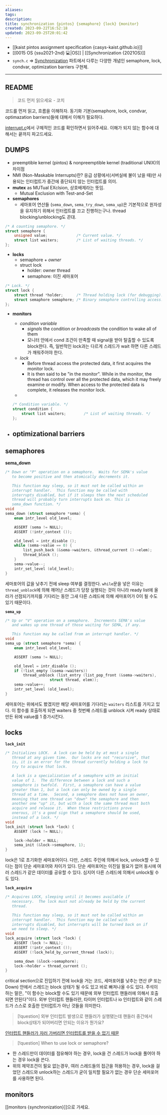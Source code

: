 ```yaml
---
aliases: 
tags: 
description:
title: synchronization {pintos} {semaphore} {lock} {monitor}
created: 2023-09-22T16:52:18
updated: 2023-09-25T20:01:42
---
```

- [[kaist pintos assignment specification {casys-kaist.github.io}]]
- [[0015 OS {ssu2021-2nd} 💻|OS]] | [[Synchronization {2021OS}]]
- `synch.c` => [Synchronization](https://casys-kaist.github.io/pintos-kaist/appendix/synchronization.html) 파트에서 다루는 다양한 개념인 semaphore, lock, condvar, optimization barriers 구현체. 
___

## README

> 코드 먼저 읽으세요 - 코치

코드를 먼저 읽고, 흐름을 이해하자. 동기화 기본(semaphore, lock, condvar, optimazation barriers)들에 대해서 이해가 필요하다.

[interrupt.c](https://github.com/ChoiWheatley/swjungle-week07-09/blob/master/threads/interrupt.c)에서 구체적인 코드를 확인하면서 읽어주세요. 이해가 되지 않는 함수에 대해서는 끝까지 파고드세요.

## DUMPS

- preemptible kernel (pintos) & nonpreemptible kernel (traditional UNIX)의 차이점
- NMI (Non-Maskable Interrupts)란? 응급 상황에서(서버실에 불이 났을 때)만 사용되는 인터럽트가 중간에 중단되지 않는 인터럽트를 의미.
- **mutex** as MUTual EXclsion, 상호배제라는 뜻임.
	- Mutual Exclusion with Test-and-Set
- **semaphores**
	- 세마포어 연산들 (`sema_down`, `sema_try_down`, `sema_up`)은 기본적으로 원자성을 유지하기 위해서 인터럽트를 끄고 진행하는구나. thread blocking/unblocking도 끈대.

```c
/* A counting semaphore. */
struct semaphore {
	unsigned value;             /* Current value. */
	struct list waiters;        /* List of waiting threads. */
};
```

- **locks**
	- semaphore + *owner*
	- struct lock
		- holder: owner thread
		- semaphore: 이진 세마포어

```c
/* Lock. */
struct lock {
	struct thread *holder;      /* Thread holding lock (for debugging). */
	struct semaphore semaphore; /* Binary semaphore controlling access. */
};
```

- **monitors**
	- *condition variable*
		- *signals* the condition or *broadcasts* the condition to wake all of them
		- 모니터 안에서 cond 조건이 만족할 때 signal을 받아 탈출할 수 있도록 block한다. 즉, 일반적인 lock과는 다르게 스레드가 wait 하면 다른 스레드가 깨워주어야 한다.
	- *lock*
		- Before thread access the protected data, it first acquires the monitor lock.
		- It is then said to be "in the monitor". While in the monitor, the thread has control over all the protected data, which it may freely examine or modify. When access to the protected data is complete, it releases the monitor lock.
	- 

	```c
	/* Condition variable. */
	struct condition {
		struct list waiters;        /* List of waiting threads. */
	};
	```

- **optimizational barriers**
	- 

## semaphores

**sema_down**

```c
/* Down or "P" operation on a semaphore.  Waits for SEMA's value
   to become positive and then atomically decrements it.

   This function may sleep, so it must not be called within an
   interrupt handler.  This function may be called with
   interrupts disabled, but if it sleeps then the next scheduled
   thread will probably turn interrupts back on. This is
   sema_down function. */
void
sema_down (struct semaphore *sema) {
	enum intr_level old_level;

	ASSERT (sema != NULL);
	ASSERT (!intr_context ());

	old_level = intr_disable ();
	while (sema->value == 0) {
		list_push_back (&sema->waiters, &thread_current ()->elem);
		thread_block ();
	}
	sema->value--;
	intr_set_level (old_level);
}
```

세마포어의 값을 낮추기 전에 sleep 여부를 결정한다. `while`문을 넣은 이유는 `thread_unblock`에 의해 깨어난 스레드가 당장 실행되는 것이 아니라 ready list에 올라가 선점되기까지를 기다리는 동안 그새 다른 스레드에 의해 세마포어가 0이 될 수도 있기 때문이다.

**`sema_up`**

```c
/* Up or "V" operation on a semaphore.  Increments SEMA's value
   and wakes up one thread of those waiting for SEMA, if any.

   This function may be called from an interrupt handler. */
void
sema_up (struct semaphore *sema) {
	enum intr_level old_level;

	ASSERT (sema != NULL);

	old_level = intr_disable ();
	if (!list_empty (&sema->waiters))
		thread_unblock (list_entry (list_pop_front (&sema->waiters),
					struct thread, elem));
	sema->value++;
	intr_set_level (old_level);
}
```

세마포어는 위에서도 봤겠지만 해당 세마포어를 기다리는 `waiters` 리스트를 가지고 있다. 이 함수를 호출하게 되면 waiters 중 첫번째 스레드를 unblock 시켜 ready 상태로 만든 뒤에 value를 1 증가시킨다.

## locks

**`lock_init`**

```c
/* Initializes LOCK.  A lock can be held by at most a single
   thread at any given time.  Our locks are not "recursive", that
   is, it is an error for the thread currently holding a lock to
   try to acquire that lock.

   A lock is a specialization of a semaphore with an initial
   value of 1.  The difference between a lock and such a
   semaphore is twofold.  First, a semaphore can have a value
   greater than 1, but a lock can only be owned by a single
   thread at a time.  Second, a semaphore does not have an owner,
   meaning that one thread can "down" the semaphore and then
   another one "up" it, but with a lock the same thread must both
   acquire and release it.  When these restrictions prove
   onerous, it's a good sign that a semaphore should be used,
   instead of a lock. */
void
lock_init (struct lock *lock) {
	ASSERT (lock != NULL);

	lock->holder = NULL;
	sema_init (&lock->semaphore, 1);
}
```

lock은 1로 초기화한 세마포어이다. 다만, 스레드 주인에 의해서 lock, unlock할 수 있다는 점이 단순 세마포어와 차이가 있다. 단순 세마포어는 이진일 필요가 없어 동시에 여러 스레드가 같은 데이터를 공유할 수 있다. 심지어 다른 스레드에 의해서 unlock될 수도 있다.

**`lock_acquire`**

```c
/* Acquires LOCK, sleeping until it becomes available if
   necessary.  The lock must not already be held by the current
   thread.

   This function may sleep, so it must not be called within an
   interrupt handler.  This function may be called with
   interrupts disabled, but interrupts will be turned back on if
   we need to sleep. */
void
lock_acquire (struct lock *lock) {
	ASSERT (lock != NULL);
	ASSERT (!intr_context ());
	ASSERT (!lock_held_by_current_thread (lock));

	sema_down (&lock->semaphore);
	lock->holder = thread_current ();
}
```

critical section으로 진입하기 전에 lock을 거는 코드, 세마포어를 낮추는 연산 (P 또는 Down) 안에서 스레드는 block 상태가 될 수도 있고 바로 빠져나올 수도 있다. 주석이 하는 말은, "이 함수는 block할 수도 있기 때문에 외부 인터럽트 핸들러에 의해서 호출되면 안된다"이다. 외부 인터럽트 핸들러란, 타이머 인터럽트나 io 인터럽트와 같이 스레드가 스스로 호출한 인터럽트가 아닌 것들을 의미한다. 

> [!question] 외부 인터럽트 발생으로 핸들러가 실행됐는데 핸들러 중간에서 block상태가 되어버리면 안되는 이유가 뭔가요?

[인터럽트 핸들러가 자러 가버리면 인터럽트를 받을 수 없기 때문](https://github.com/ChoiWheatley/swjungle-week07-09/issues/3)

> [!question] When to use lock or semaphore?

- 한 스레드만이 데이터를 점유해야 하는 경우, lock을 건 스레드가 lock을 풀어야 하는 경우 lock을 쓴다.
- 위의 제약조건이 필요 없는경우, 여러 스레드들의 접근을 허용하는 경우, lock을 걸었던 스레드와 unlock하는 스레드가 굳이 일치할 필요가 없는 경우 단순 세마포어를 사용하면 된다.

## monitors

[[monitors {synchronization}]]으로 가세요.
